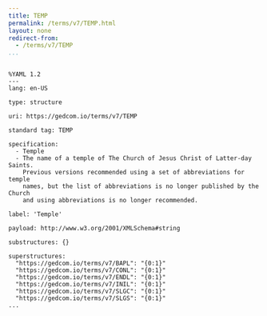 ```yaml
---
title: TEMP
permalink: /terms/v7/TEMP.html
layout: none
redirect-from:
  - /terms/v7/TEMP
...
```


```

%YAML 1.2
---
lang: en-US

type: structure

uri: https://gedcom.io/terms/v7/TEMP

standard tag: TEMP

specification:
  - Temple
  - The name of a temple of The Church of Jesus Christ of Latter-day Saints.
    Previous versions recommended using a set of abbreviations for temple
    names, but the list of abbreviations is no longer published by the Church
    and using abbreviations is no longer recommended.

label: 'Temple'

payload: http://www.w3.org/2001/XMLSchema#string

substructures: {}

superstructures:
  "https://gedcom.io/terms/v7/BAPL": "{0:1}"
  "https://gedcom.io/terms/v7/CONL": "{0:1}"
  "https://gedcom.io/terms/v7/ENDL": "{0:1}"
  "https://gedcom.io/terms/v7/INIL": "{0:1}"
  "https://gedcom.io/terms/v7/SLGC": "{0:1}"
  "https://gedcom.io/terms/v7/SLGS": "{0:1}"
...

```
